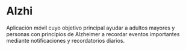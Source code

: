 # Alzhi
Aplicación móvil cuyo objetivo principal ayudar a adultos mayores y personas con principios de Alzheimer a recordar eventos importantes mediante notificaciones y recordatorios diarios.
